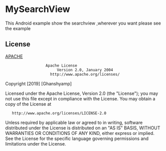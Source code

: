# MySearchView
This Android example  show the searchview ,wherever you want please see the example

## License
[APACHE](https://github.com/ghanshyam34/MySearchView/blob/master/LICENSE)


                      Apache License
                           Version 2.0, January 2004
                        http://www.apache.org/licenses/

   

   Copyright [2019] [Ghanshyamp]

   Licensed under the Apache License, Version 2.0 (the "License");
   you may not use this file except in compliance with the License.
   You may obtain a copy of the License at

       http://www.apache.org/licenses/LICENSE-2.0

   Unless required by applicable law or agreed to in writing, software
   distributed under the License is distributed on an "AS IS" BASIS,
   WITHOUT WARRANTIES OR CONDITIONS OF ANY KIND, either express or implied.
   See the License for the specific language governing permissions and
   limitations under the License.

